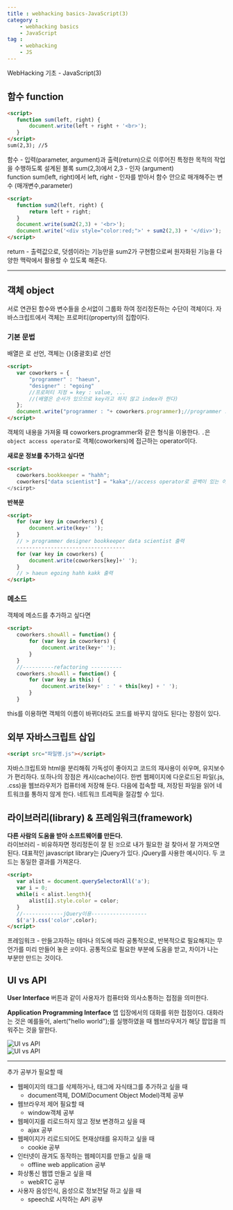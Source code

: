 ```yaml
---
title : webhacking basics-JavaScript(3)
category :
    - webhacking basics
    - JavaScript
tag :
    - webhacking
    - JS
---
```

WebHacking 기초 - JavaScript(3)


## 함수 function
  
 ```html
 <script>
    function sum(left, right) {
        document.write(left + right + '<br>');
    }
 </script>
 sum(2,3); //5
 ```
 
 함수 - 입력(parameter, argument)과 출력(return)으로 이루어진 특정한 목적의 작업을 수행하도록 설계된 블록
 sum(2,3)에서 2,3 - 인자 (argument)  
 function sum(left, right)에서 left, right - 인자를 받아서 함수 안으로 매개해주는 변수 (매개변수,parameter)

 ```html
 <script>
    function sum2(left, right) {
        return left + right;
    }
    document.write(sum2(2,3) + '<br>');
    document.write('<div style="color:red;">' + sum2(2,3) + '</div>');
 </script>
 ```
 return - 출력값으로, 덧셈이라는 기능만을 sum2가 구현함으로써 원자화된 기능을 다양한 맥락에서 활용할 수 있도록 해준다.

---
## 객체 object
 서로 연관된 함수와 변수들을 순서없이 그룹화 하여 정리정돈하는 수단이 객체이다. 자바스크립트에서 객체는 프로퍼티(property)의 집합이다.

### 기본 문법
 배열은 [](대괄호)로 선언, 객체는 {}(중괄호)로 선언

 ```html
 <script>
    var coworkers = {
        "programmer" : "haeun",
        "designer" : "egoing"
        //프로퍼티 지정 = key : value, ... 
        //(배열은 순서가 있으므로 key라고 하지 않고 index라 한다)
    };
    document.write("programmer : "+ coworkers.programmer);//programmer : haeun 출력
 </script>
 ```
 객체의 내용을 가져올 때 coworkers.programmer와 같은 형식을 이용한다. `.`은 `object access operator`로 객체(coworkers)에 접근하는 operator이다.


 **새로운 정보를 추가하고 싶다면**
 ```html
 <script>
    coworkers.bookkeeper = "hahh";
    coworkers["data scientist"] = "kaka";//access operator로 공백이 있는 이름을 지정할 수 없다. 불러올때도 동일한 방법을 이용한다.
 </scirpt>
 ```

 **반복문**
 ```html
 <script>
    for (var key in coworkers) {
        document.write(key+' ');
    }
    // > programmer designer bookkeeper data scientist 출력
    -----------------------------------
    for (var key in coworkers) {
        document.write(coworkers[key]+' ');
    }
    // > haeun egoing hahh kakk 출력
 </script>
 ```

### 메소드
 객체에 메소드를 추가하고 싶다면 
 ```html
 <script>
    coworkers.showAll = function() {
        for (var key in coworkers) {
            document.write(key+' ');
        }
    }
    //----------refactoring ----------
    coworkers.showAll = function() {
        for (var key in this) {
            document.write(key+' : ' + this[key] + ' ');
        }
    }
 ```
 this를 이용하면 객체의 이름이 바뀌더라도 코드를 바꾸지 않아도 된다는 장점이 있다.


## 외부 자바스크립트 삽입

 ```html
 <script src="파일명.js"></script>
 ```

 자바스크립트와 html을 분리해줘 가독성이 좋아지고 코드의 재사용이 쉬우며, 유지보수가 편리하다. 또하나의 장점은 캐시(cache)이다. 한번 웹페이지에 다운로드된 파일(.js, .css)을 웹브라우저가 컴퓨터에 저장해 둔다. 다음에 접속할 때, 저장된 파일을 읽어 네트워크를 통하지 않게 한다. 네트워크 트레픽을 절감할 수 있다.


## 라이브러리(library) & 프레임워크(framework)
 **다른 사람의 도움을 받아 소프트웨어를 만든다.**  
 라이브러리 - 비유하자면 정리정돈이 잘 된 `것`으로 내가 필요한 걸 찾아서 잘 가져오면 된다. 대표적인 javascript library는 jQuery가 있다. jQuery를 사용한 예시이다. 두 코드는 동일한 결과를 가져온다.

 ```html
 <script>
    var alist = document.querySelectorAll('a');
    var i = 0;
    while(i < alist.length){
        alist[i].style.color = color;
    }
    //-------------jQuery이용------------------
    $('a').css('color',color);
 </script>
 ```
 
 프레임워크 - 만들고자하는 테마나 의도에 따라 공통적으로, 반복적으로 필요해지는 무언가를 미리 만들어 놓은 `곳`이다. 공통적으로 필요한 부분에 도움을 받고, 차이가 나는 부분만 만드는 것이다.

 
## UI vs API
 **User Interface**
 버튼과 같이 사용자가 컴퓨터와 의사소통하는 접점을 의미한다.


 **Application Programming Interface**
 앱 입장에서의 대화를 위한 접점이다. 대화라는 것은 예를들어, alert("hello world");를 실행하였을 때 웹브라우저가 해당 팝업을 띄워주는 것을 말한다.

 ![UI vs API](/TIL/assets/images/UIvsAPI.PNG)  
 ![UI vs API](/TIL/assets/images/UIvsAPI(2).PNG)

---
추가 공부가 필요할 때
* 웹페이지의 태그를 삭제하거나, 태그에 자식태그를 추가하고 싶을 때
    - document객체, DOM(Document Object Model)객체 공부
* 웹브라우저 제어 필요할 때
    - window객체 공부
* 웹페이지를 리로드하지 않고 정보 변경하고 싶을 때
    - ajax 공부
* 웹페이지가 리로드되어도 현재상태를 유지하고 싶을 때
    - cookie 공부
* 인터넷이 끊겨도 동작하는 웹페이지를 만들고 싶을 때
    - offline web application 공부
* 화상통신 웹앱 만들고 싶을 때
    - webRTC 공부
* 사용자 음성인식, 음성으로 정보전달 하고 싶을 때
    - speech로 시작하는 API 공부